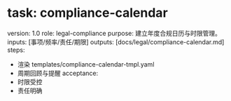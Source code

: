 # task: compliance-calendar

version: 1.0
role: legal-compliance
purpose: 建立年度合规日历与时限管理。
inputs: [事项/频率/责任/期限]
outputs: [docs/legal/compliance-calendar.md]
steps:

- 渲染 templates/compliance-calendar-tmpl.yaml
- 周期回顾与提醒
  acceptance:
- 时限受控
- 责任明确
